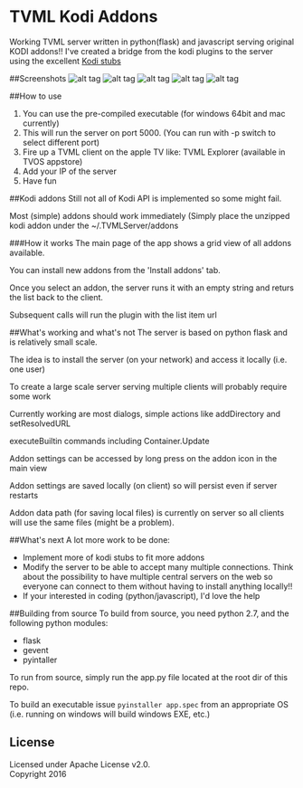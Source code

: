 # TVML Kodi Addons
Working TVML server written in python(flask) and javascript serving original KODI addons!!
I've created a bridge from the kodi plugins to the server using the excellent [Kodi stubs](https://github.com/romanvm/Kodistubs)

##Screenshots
![alt tag](https://raw.githubusercontent.com/ggyeh/TVML-Kodi-Addons/master/images/screenshot1.png)
![alt tag](https://raw.githubusercontent.com/ggyeh/TVML-Kodi-Addons/master/images/screenshot2.png)
![alt tag](https://raw.githubusercontent.com/ggyeh/TVML-Kodi-Addons/master/images/screenshot3.png)
![alt tag](https://raw.githubusercontent.com/ggyeh/TVML-Kodi-Addons/master/images/screenshot4.png)
![alt tag](https://raw.githubusercontent.com/ggyeh/TVML-Kodi-Addons/master/images/screenshot5.png)

##How to use
1. You can use the pre-compiled executable (for windows 64bit and mac currently)
2. This will run the server on port 5000. (You can run with -p switch to select different port)
3. Fire up a TVML client on the apple TV like: TVML Explorer (available in TVOS appstore)
4. Add your IP of the server
5. Have fun

##Kodi addons
Still not all of Kodi API is implemented so some might fail.

Most (simple) addons should work immediately (Simply place the unzipped kodi addon under the ~/.TVMLServer/addons

###How it works
The main page of the app shows a grid view of all addons available.

You can install new addons from the 'Install addons' tab.

Once you select an addon, the server runs it with an empty string and returs the list back to the client.

Subsequent calls will run the plugin with the list item url


##What's working and what's not
The server is based on python flask and is relatively small scale.

The idea is to install the server (on your network) and access it locally (i.e. one user)

To create a large scale server serving multiple clients will probably require some work

Currently working are most dialogs, simple actions like addDirectory and setResolvedURL

executeBuiltin commands including Container.Update

Addon settings can be accessed by long press on the addon icon in the main view

Addon settings are saved locally (on client) so will persist even if server restarts

Addon data path (for saving local files) is currently on server so all clients will use the same files (might be a problem).

##What's next
A lot more work to be done:
- Implement more of kodi stubs to fit more addons
- Modify the server to be able to accept many multiple connections. Think about the possibility to have multiple central servers on the web so everyone can connect to them without having to install anything locally!!
- If your interested in coding (python/javascript), I'd love the help

##Building from source
To build from source, you need python 2.7, and the following python modules:
- flask
- gevent
- pyintaller

To run from source, simply run the app.py file located at the root dir of this repo.

To build an executable issue `pyinstaller app.spec` from an appropriate OS (i.e. running on windows will build windows EXE, etc.)

## License

Licensed under Apache License v2.0.
<br>
Copyright 2016
